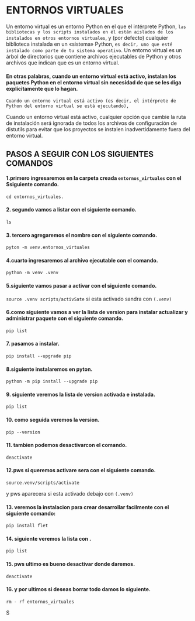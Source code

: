# ENTORNOS VIRTUALES
Un entorno virtual es un entorno Python en el que el intérprete Python, `las bibliotecas y los scripts instalados en él están aislados de los instalados en otros entornos virtuales`, y (por defecto) cualquier biblioteca instalada en un «sistema» Python, 
`es decir, uno que esté instalado como parte de tu sistema operativo`.
Un entorno virtual es un árbol de directorios que contiene archivos ejecutables de Python y otros archivos que indican que es un entorno virtual.

#### En otras palabras, cuando un entorno virtual está activo, instalan los paquetes Python en el entorno virtual sin necesidad de que se les diga explícitamente que lo hagan.

`Cuando un entorno virtual está activo (es decir, el intérprete de Python del entorno virtual se está ejecutando),` 

Cuando un entorno virtual está activo, cualquier opción que cambie la ruta de instalación será ignorada de todos los archivos de configuración de distutils para evitar que los proyectos se instalen inadvertidamente fuera del entorno virtual.

## PASOS A SEGUIR CON LOS SIGUIENTES COMANDOS

#### 1.primero ingresaremos en la carpeta creada `entornos_virtuales` con el Ssiguiente comando.
`cd entornos_virtuales.`
#### 2. segundo vamos a listar con el siguiente comando.
`ls`

#### 3. tercero agregaremos el nombre con el siguiente comando.

`pyton -m venv.entornos_virtuales`
#### 4.cuarto ingresaremos al archivo ejecutable con el comando.
`python -m venv .venv`
#### 5.siguiente vamos pasar a activar con el siguiente comando.
`source .venv scripts/activSate`
si esta activado sandra con
`(.venv)`
#### 6.como siguiente vamos a ver la lista de version para instalar actualizar y administrar paquete  con el siguiente comando.
`pip list`
#### 7. pasamos a instalar.
`pip install --upgrade pip`
#### 8.siguiente instalaremos en pyton.
`python -m pip install --upgrade pip`
#### 9. siguiente veremos la lista de version activada e instalada.
`pip list`
#### 10. como seguida veremos la version.
`pip --version`
#### 11. tambien podemos desactivarcon el comando.
`deactivate`
#### 12.pws si queremos activare sera con el siguiente comando.
`source.venv/scripts/activate `

y pws aparecera si esta activado debajo con 
`(.venv)`
#### 13. veremos la instalacion para crear desarrollar facilmente con el siguiente comando:
`pip install flet`
#### 14. siguiente veremos la lista con .
`pip list`

#### 15. pws ultimo es bueno desactivar donde daremos.
`deactivate`
#### 16. y por ultimos si deseas borrar todo damos lo siguiente.
`rm - rf entornos_virtuales`



S